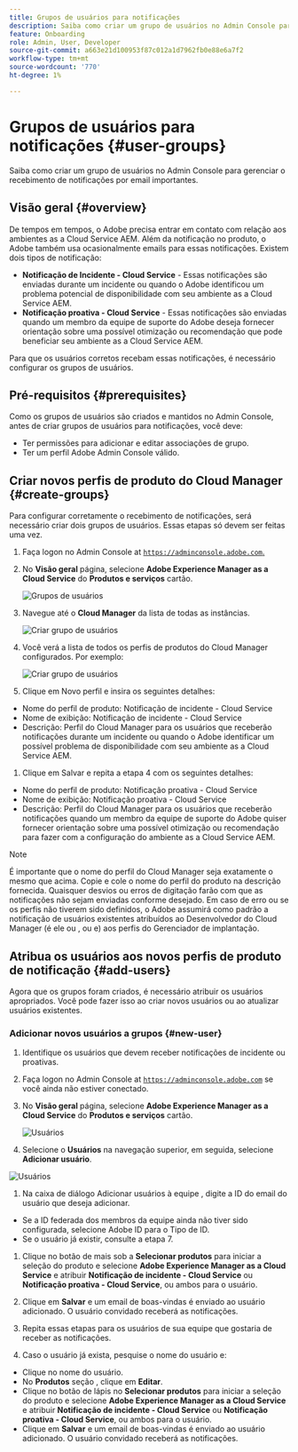 ```yaml
---
title: Grupos de usuários para notificações
description: Saiba como criar um grupo de usuários no Admin Console para gerenciar o recebimento de notificações por email importantes.
feature: Onboarding
role: Admin, User, Developer
source-git-commit: a663e21d100953f87c012a1d7962fb0e88e6a7f2
workflow-type: tm+mt
source-wordcount: '770'
ht-degree: 1%

---
```



# Grupos de usuários para notificações {#user-groups}

Saiba como criar um grupo de usuários no Admin Console para gerenciar o recebimento de notificações por email importantes.

## Visão geral {#overview}

De tempos em tempos, o Adobe precisa entrar em contato com relação aos ambientes as a Cloud Service AEM. Além da notificação no produto, o Adobe também usa ocasionalmente emails para essas notificações. Existem dois tipos de notificação:

* **Notificação de Incidente - Cloud Service** - Essas notificações são enviadas durante um incidente ou quando o Adobe identificou um problema potencial de disponibilidade com seu ambiente as a Cloud Service AEM.
* **Notificação proativa - Cloud Service** - Essas notificações são enviadas quando um membro da equipe de suporte do Adobe deseja fornecer orientação sobre uma possível otimização ou recomendação que pode beneficiar seu ambiente as a Cloud Service AEM.

Para que os usuários corretos recebam essas notificações, é necessário configurar os grupos de usuários.

## Pré-requisitos {#prerequisites}

Como os grupos de usuários são criados e mantidos no Admin Console, antes de criar grupos de usuários para notificações, você deve:

* Ter permissões para adicionar e editar associações de grupo.
* Ter um perfil Adobe Admin Console válido.

## Criar novos perfis de produto do Cloud Manager {#create-groups}

Para configurar corretamente o recebimento de notificações, será necessário criar dois grupos de usuários. Essas etapas só devem ser feitas uma vez.

1. Faça logon no Admin Console at [`https://adminconsole.adobe.com`.](https://adminconsole.adobe.com)

1. No **Visão geral** página, selecione **Adobe Experience Manager as a Cloud Service** do **Produtos e serviços** cartão.

   ![Grupos de usuários](assets/products_services.png)

1. Navegue até o **Cloud Manager** da lista de todas as instâncias.

   ![Criar grupo de usuários](assets/cloud_manager_instance.png)

1. Você verá a lista de todos os perfis de produtos do Cloud Manager configurados. Por exemplo:

   ![Criar grupo de usuários](assets/cloud_manager_profiles.png)

1. Clique em Novo perfil e insira os seguintes detalhes:

* Nome do perfil de produto: Notificação de incidente - Cloud Service
* Nome de exibição: Notificação de incidente - Cloud Service
* Descrição: Perfil do Cloud Manager para os usuários que receberão notificações durante um incidente ou quando o Adobe identificar um possível problema de disponibilidade com seu ambiente as a Cloud Service AEM.

1. Clique em Salvar e repita a etapa 4 com os seguintes detalhes:

* Nome do perfil de produto: Notificação proativa - Cloud Service
* Nome de exibição: Notificação proativa - Cloud Service
* Descrição: Perfil do Cloud Manager para os usuários que receberão notificações quando um membro da equipe de suporte do Adobe quiser fornecer orientação sobre uma possível otimização ou recomendação para fazer com a configuração do ambiente as a Cloud Service AEM.

>[!NOTE]
>
>É importante que o nome do perfil do Cloud Manager seja exatamente o mesmo que acima. Copie e cole o nome do perfil do produto na descrição fornecida. Quaisquer desvios ou erros de digitação farão com que as notificações não sejam enviadas conforme desejado. Em caso de erro ou se os perfis não tiverem sido definidos, o Adobe assumirá como padrão a notificação de usuários existentes atribuídos ao Desenvolvedor do Cloud Manager (é ele ou , ou e) aos perfis do Gerenciador de implantação.

## Atribua os usuários aos novos perfis de produto de notificação {#add-users}

Agora que os grupos foram criados, é necessário atribuir os usuários apropriados. Você pode fazer isso ao criar novos usuários ou ao atualizar usuários existentes.

### Adicionar novos usuários a grupos {#new-user}

1. Identifique os usuários que devem receber notificações de incidente ou proativas.

1. Faça logon no Admin Console at [`https://adminconsole.adobe.com`](https://adminconsole.adobe.com) se você ainda não estiver conectado.

1. No **Visão geral** página, selecione **Adobe Experience Manager as a Cloud Service** do **Produtos e serviços** cartão.

   ![Usuários](assets/product_services.png)

1. Selecione o **Usuários** na navegação superior, em seguida, selecione **Adicionar usuário**.

![Usuários](assets/cloud_manager_add_user.png)

1. Na caixa de diálogo Adicionar usuários à equipe , digite a ID do email do usuário que deseja adicionar.

* Se a ID federada dos membros da equipe ainda não tiver sido configurada, selecione Adobe ID para o Tipo de ID.
* Se o usuário já existir, consulte a etapa 7.

1. Clique no botão de mais sob a **Selecionar produtos** para iniciar a seleção do produto e selecione **Adobe Experience Manager as a Cloud Service** e atribuir **Notificação de incidente - Cloud Service** ou **Notificação proativa - Cloud Service**, ou ambos para o usuário.

1. Clique em **Salvar** e um email de boas-vindas é enviado ao usuário adicionado. O usuário convidado receberá as notificações.

1. Repita essas etapas para os usuários de sua equipe que gostaria de receber as notificações.

1. Caso o usuário já exista, pesquise o nome do usuário e:

* Clique no nome do usuário.
* No **Produtos** seção , clique em **Editar**.
* Clique no botão de lápis no **Selecionar produtos** para iniciar a seleção do produto e selecione **Adobe Experience Manager as a Cloud Service** e atribuir **Notificação de incidente - Cloud Service** ou **Notificação proativa - Cloud Service**, ou ambos para o usuário.
* Clique em **Salvar** e um email de boas-vindas é enviado ao usuário adicionado. O usuário convidado receberá as notificações.
